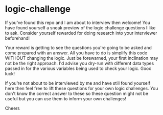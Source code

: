 # logic-challenge

If you've found this repo and I am about to interview then welcome! You have found yourself a sneak preview of the logic challenge questions I like to ask. Consider yourself rewarded for doing research into your interviewer beforehand!

Your reward is getting to see the questions you're going to be asked and come prepared with an answer. All you have to do is simplify this code WITHOUT changing the logic. Just be forewarned, your first inclination may not be the right approach. I'd advise you dry-run with different data types passed in for the various variables being used to check your logic. Good luck!

If you're not about to be interviewed by me and have still found yourself here then feel free to lift these questions for your own logic challenges. You don't know the correct answer to these so these question might not be useful but you can use them to inform your own challenges!

Cheers
